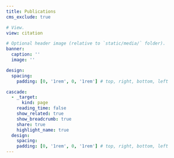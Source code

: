 ```yaml
---
title: Publications
cms_exclude: true

# View.
view: citation

# Optional header image (relative to `static/media/` folder).
banner:
  caption: ''
  image: ''

design:
  spacing:
    padding: [0, '1rem', 0, '1rem'] # top, right, bottom, left

cascade:
  - _target:
      kind: page
    reading_time: false
    show_related: true
    show_breadcrumb: true
    share: true
    highlight_name: true
  design:
    spacing:
    padding: [0, '1rem', 0, '1rem'] # top, right, bottom, left
---
```


